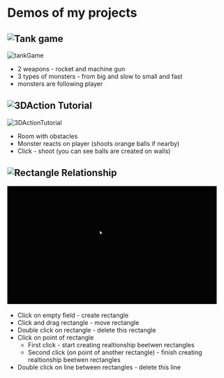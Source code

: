# Demos of my projects

## ![Tank game](https://github.com/nazandrey/tankGame)
![tankGame](tankGame.gif)

* 2 weapons - rocket and machine gun
* 3 types of monsters - from big and slow to small and fast
* monsters are following player

## ![3DAction Tutorial](https://github.com/nazandrey/3DActionTutorial)
![3DActionTutorial](3DActionTutorial.gif)

* Room with obstacles
* Monster reacts on player (shoots orange balls if nearby)
* Click - shoot (you can see balls are created on walls)

## ![Rectangle Relationship](https://github.com/nazandrey/rectangleRelationShip)
![rectangleRelationShip](rectangleRelaionship.gif)

* Click on empty field - create rectangle
* Click and drag rectangle - move rectangle
* Double click on rectangle - delete this rectangle
* Click on point of rectangle
	* First click - start creating realtionship beetwen rectangles
	* Second click (on point of another rectangle) - finish creating realtionship beetwen rectangles
* Double click on line between rectangles - delete this line
